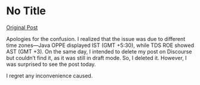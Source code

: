 # No Title

[Original Post](https://discourse.onlinedegree.iitm.ac.in/t/168537/5)

<p>Apologies for the confusion. I realized that the issue was due to different time zones—Java OPPE displayed IST (GMT +5:30), while TDS ROE showed AST (GMT +3). On the same day, I intended to delete my post on Discourse but couldn’t find it, as it was still in draft mode. So, I deleted it. However, I was surprised to see the post today.</p>
<p>I regret any inconvenience caused.</p>